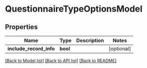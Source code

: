 # QuestionnaireTypeOptionsModel

## Properties
Name | Type | Description | Notes
------------ | ------------- | ------------- | -------------
**include_record_info** | **bool** |  | [optional] 

[[Back to Model list]](../README.md#documentation-for-models) [[Back to API list]](../README.md#documentation-for-api-endpoints) [[Back to README]](../README.md)


